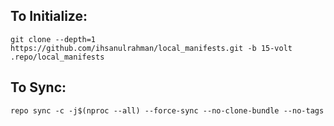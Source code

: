 To Initialize:
--------------

    git clone --depth=1 https://github.com/ihsanulrahman/local_manifests.git -b 15-volt .repo/local_manifests


To Sync:
--------

    repo sync -c -j$(nproc --all) --force-sync --no-clone-bundle --no-tags

